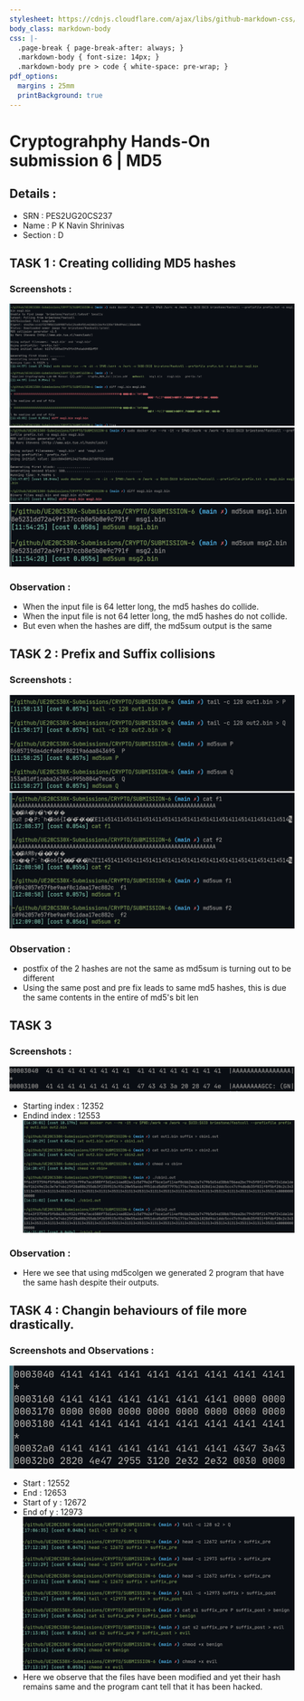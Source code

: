 ```yaml
---
stylesheet: https://cdnjs.cloudflare.com/ajax/libs/github-markdown-css/2.10.0/github-markdown.min.css
body_class: markdown-body
css: |-
  .page-break { page-break-after: always; }
  .markdown-body { font-size: 14px; }
  .markdown-body pre > code { white-space: pre-wrap; }
pdf_options:
  margins : 25mm
  printBackground: true
---
```

# Cryptograhphy Hands-On submission 6 | MD5

## Details : 

- SRN : PES2UG20CS237
- Name : P K Navin Shrinivas 
- Section : D

## TASK 1 : Creating colliding MD5 hashes

### Screenshots : 
![image](./1_1.png)
![image](./1_2.png)
![image](./1_3.png)

### Observation : 

- When the input file is 64 letter long, the md5 hashes do collide.
- When the input file is not 64 letter long, the md5 hashes do not collide.
- But even when the hashes are diff, the md5sum output is the same

## TASK 2 : Prefix and Suffix collisions

### Screenshots : 

![image](./2_1.png)
![image](./2_2.png)

### Observation : 
- postfix of the 2 hashes are not the same as md5sum is turning out to be different
- Using the same post and pre fix leads to same md5 hashes, this is due the same contents in the entire of md5's bit len

## TASK 3 

### Screenshots : 
![image](./3_1.png)
- Starting index : 12352 
- Endind index : 12553
![image](./3_2.png)

### Observation : 
- Here we see that using md5colgen we generated 2 program that have the same hash despite their outputs.

## TASK 4 : Changin behaviours of file more drastically.

### Screenshots and Observations : 
![image](./4_1.png)
- Start : 12552
- End : 12653
- Start of  y : 12672
- End of y : 12973
![image](./4_2.png)
- Here we observe that the files have been modified and yet their hash remains same and the program cant tell that it has been hacked.

